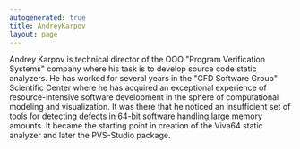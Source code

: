 ```yaml
---
autogenerated: true
title: AndreyKarpov
layout: page
---
```


Andrey Karpov is technical director of the OOO "Program Verification
Systems" company where his task is to develop source code static
analyzers. He has worked for several years in the "CFD Software Group"
Scientific Center where he has acquired an exceptional experience of
resource-intensive software development in the sphere of computational
modeling and visualization. It was there that he noticed an insufficient
set of tools for detecting defects in 64-bit software handling large
memory amounts. It became the starting point in creation of the Viva64
static analyzer and later the PVS-Studio package.
